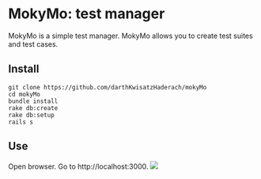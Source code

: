 # MokyMo: test manager

MokyMo is a simple test manager. MokyMo allows you to create test suites and test cases.

## Install

```shell
git clone https://github.com/darthKwisatzHaderach/mokyMo
cd mokyMo
bundle install
rake db:create
rake db:setup
rails s
```

## Use
Open browser. Go to http://localhost:3000.
![](http://s1077.photobucket.com/user/datonkushin/media/mokyMo_zpstibxcbpi.png)